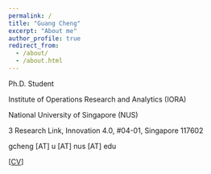 ```yaml
---
permalink: /
title: "Guang Cheng"
excerpt: "About me"
author_profile: true
redirect_from: 
  - /about/
  - /about.html
---
```


Ph.D. Student 

Institute of Operations Research and Analytics (IORA)  

National University of Singapore (NUS) 

3 Research Link, Innovation 4.0, #04-01, Singapore 117602  

gcheng [AT] u [AT] nus [AT] edu  

[[CV](https://drive.google.com/file/d/105ISIw_Ah6uXNr3j7HwcMvFtbu-i9MwJ/view?usp=sharing)]  